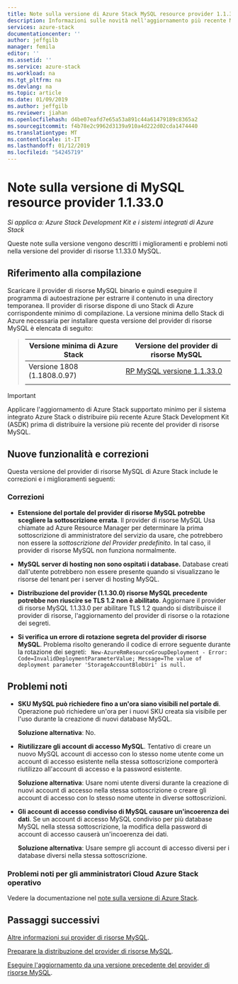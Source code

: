 ```yaml
---
title: Note sulla versione di Azure Stack MySQL resource provider 1.1.30.0 | Microsoft Docs
description: Informazioni sulle novità nell'aggiornamento più recente MySQL di Azure Stack resource provider, inclusi i problemi noti e posizione di download.
services: azure-stack
documentationcenter: ''
author: jeffgilb
manager: femila
editor: ''
ms.assetid: ''
ms.service: azure-stack
ms.workload: na
ms.tgt_pltfrm: na
ms.devlang: na
ms.topic: article
ms.date: 01/09/2019
ms.author: jeffgilb
ms.reviewer: jiahan
ms.openlocfilehash: d4be07eafd7e65a53a891c44a61479189c8365a2
ms.sourcegitcommit: f4b78e2c9962d3139a910a4d222d02cda1474440
ms.translationtype: MT
ms.contentlocale: it-IT
ms.lasthandoff: 01/12/2019
ms.locfileid: "54245719"
---
```

# <a name="mysql-resource-provider-11330--release-notes"></a>Note sulla versione di MySQL resource provider 1.1.33.0

*Si applica a: Azure Stack Development Kit e i sistemi integrati di Azure Stack*

Queste note sulla versione vengono descritti i miglioramenti e problemi noti nella versione del provider di risorse 1.1.33.0 MySQL.

## <a name="build-reference"></a>Riferimento alla compilazione
Scaricare il provider di risorse MySQL binario e quindi eseguire il programma di autoestrazione per estrarre il contenuto in una directory temporanea. Il provider di risorse dispone di uno Stack di Azure corrispondente minimo di compilazione. La versione minima dello Stack di Azure necessaria per installare questa versione del provider di risorse MySQL è elencata di seguito:

> |Versione minima di Azure Stack|Versione del provider di risorse MySQL|
> |-----|-----|
> |Versione 1808 (1.1808.0.97)|[RP MySQL versione 1.1.33.0](https://aka.ms/azurestackmysqlrp11330)|  
> |     |     |

> [!IMPORTANT]
> Applicare l'aggiornamento di Azure Stack supportato minimo per il sistema integrato Azure Stack o distribuire più recente Azure Stack Development Kit (ASDK) prima di distribuire la versione più recente del provider di risorse MySQL.

## <a name="new-features-and-fixes"></a>Nuove funzionalità e correzioni
Questa versione del provider di risorse MySQL di Azure Stack include le correzioni e i miglioramenti seguenti:

### <a name="fixes"></a>Correzioni
- **Estensione del portale del provider di risorse MySQL potrebbe scegliere la sottoscrizione errata**. Il provider di risorse MySQL Usa chiamate ad Azure Resource Manager per determinare la prima sottoscrizione di amministratore del servizio da usare, che potrebbero non essere la *sottoscrizione del Provider predefinito*. In tal caso, il provider di risorse MySQL non funziona normalmente. 

- **MySQL server di hosting non sono ospitati i database.** Database creati dall'utente potrebbero non essere presente quando si visualizzano le risorse del tenant per i server di hosting MySQL.

- **Distribuzione del provider (1.1.30.0) risorse MySQL precedente potrebbe non riuscire se TLS 1.2 non è abilitato**. Aggiornare il provider di risorse MySQL 1.1.33.0 per abilitare TLS 1.2 quando si distribuisce il provider di risorse, l'aggiornamento del provider di risorse o la rotazione dei segreti. 

- **Si verifica un errore di rotazione segreta del provider di risorse MySQL**. Problema risolto generando il codice di errore seguente durante la rotazione dei segreti: ` New-AzureRmResourceGroupDeployment - Error: Code=InvalidDeploymentParameterValue; Message=The value of deployment parameter 'StorageAccountBlobUri' is null.`

## <a name="known-issues"></a>Problemi noti 

- **SKU MySQL può richiedere fino a un'ora siano visibili nel portale di**. Operazione può richiedere un'ora per i nuovi SKU creata sia visibile per l'uso durante la creazione di nuovi database MySQL. 

    **Soluzione alternativa**: No.

- **Riutilizzare gli account di accesso MySQL**. Tentativo di creare un nuovo MySQL account di accesso con lo stesso nome utente come un account di accesso esistente nella stessa sottoscrizione comporterà riutilizzo all'account di accesso e la password esistente. 

    **Soluzione alternativa**: Usare nomi utente diversi durante la creazione di nuovi account di accesso nella stessa sottoscrizione o creare gli account di accesso con lo stesso nome utente in diverse sottoscrizioni.

- **Gli account di accesso condiviso di MySQL causare un'incoerenza dei dati**. Se un account di accesso MySQL condiviso per più database MySQL nella stessa sottoscrizione, la modifica della password di account di accesso causerà un'incoerenza dei dati.

    **Soluzione alternativa**: Usare sempre gli account di accesso diversi per i database diversi nella stessa sottoscrizione.


### <a name="known-issues-for-cloud-admins-operating-azure-stack"></a>Problemi noti per gli amministratori Cloud Azure Stack operativo
Vedere la documentazione nel [note sulla versione di Azure Stack](azure-stack-servicing-policy.md).

## <a name="next-steps"></a>Passaggi successivi
[Altre informazioni sui provider di risorse MySQL](azure-stack-mysql-resource-provider.md).

[Preparare la distribuzione del provider di risorse MySQL](azure-stack-mysql-resource-provider-deploy.md#prerequisites).

[Eseguire l'aggiornamento da una versione precedente del provider di risorse MySQL](azure-stack-mysql-resource-provider-update.md). 